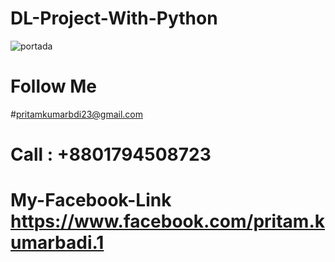 # DL-Project-With-Python
![portada](https://user-images.githubusercontent.com/88688762/164949956-93e1e806-3f07-4ecb-b2df-8489cff3bc8c.jpg)
# Follow Me
#pritamkumarbdi23@gmail.com
# Call : +8801794508723
# My-Facebook-Link https://www.facebook.com/pritam.kumarbadi.1
